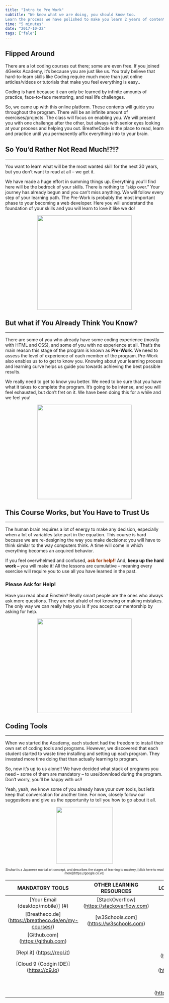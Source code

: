 ```yaml
---
title: "Intro to Pre Work"
subtitle: "We know what we are doing, you should know too. 
Learn the process we have polished to make you learn 2 years of content in just a few weeks."
time: "5 minutes"
date: "2017-10-22"
tags: ["fale"]
---
```


## Flipped Around


There are a lot coding courses out there; some are even free.  If you joined 4Geeks Academy, it’s because you are just like us.  You truly believe that hard-to-learn skills like Coding require much more than just online articles/videos or tutorials that make you feel everything is easy..

Coding is hard because it can only be learned by infinite amounts of practice, face-to-face mentoring, and real life challenges.

So, we came up with this online platform.  These contents will guide you throughout the program.  There will be an infinite amount of exercises/projects.  The class will focus on enabling you.  We will present you with one challenge after the other, but always with senior eyes looking at your process and helping you out.  BreatheCode is the place to read, learn and practice until you permanently affix everything into to your brain.

## So You’d Rather Not Read Much!?!?
<hr>

You want to learn what will be the most wanted skill for the next 30 years, but you don’t want to read at all – we get it.

We have made a huge effort in summing things up.  Everything you’ll find here will be the bedrock of your skills.  There is nothing to “skip over.”  Your journey has already begun and you can’t miss anything.  We will follow every step of your learning path.  The Pre-Work is probably the most important phase to your becoming a web developer.  Here you will understand the foundation of your skills and you will learn to love it like we do!

<p style="text-align:center">
    <img class="my-class" src="https://breatheco.de/wp-content/uploads/2017/01/short-attention-meme1.jpg" width="300">
</p>

## But what if You Already Think You Know?
<hr>

There are some of you who already have some coding experience (mostly with HTML and CSS), and some of you with no experience at all.  That’s the main reason this stage of the program is known as **Pre-Work**.  We need to assess the level of experience of each member of the program.  Pre-Work also enables us to to get to know you.  Knowing about your learning process and learning curve helps us guide you towards achieving the best possible results.

We really need to get to know you better.  We need to be sure that you have what it takes to complete the program.  It’s going to be intense, and you will feel exhausted, but don’t fret on it.  We have been doing this for a while and we feel you!

<p style="text-align:center">
    <img class="my-class" src="https://breatheco.de/wp-content/uploads/2017/01/i-feel-you.jpg" width="300">
</p>

## This Course Works, but You Have to Trust Us
<hr>

The human brain requires a lot of energy to make any decision, especially when a lot of variables take part in the equation.  This course is hard because we are re-designing the way you make decisions: you will have to think similar to the way computers think.  A time will come in which everything becomes an acquired behavior.

If you feel overwhelmed and confused, <span style="color:#993300">**ask for help!!**</span> And, **keep up the hard work –** you will make it!  All the lessons are cumulative – meaning every exercise will require you to use all you have learned in the past.

### Please Ask for Help!

Have you read about Einstein?  Really smart people are the ones who always ask more questions.  They are not afraid of not knowing or making mistakes.  The only way we can really help you is if you accept our mentorship by asking for help.
<p style="text-align:center">
    <img class="my-class" src="https://breatheco.de/wp-content/uploads/2017/01/126g91.jpg" width="300">
</p>

## Coding Tools
<hr>

When we started the Academy, each student had the freedom to install their own set of coding tools and programs.  However, we discovered that each student started to waste time installing and setting up each program.  They invested more time doing that than actually learning to program.

So, now it’s up to us alone!!  We have decided what stack of programs you need – some of them are mandatory – to use/download during the program.  Don’t worry, you’ll be happy with us!!

Yeah, yeah, we know some of you already have your own tools, but let’s keep that conversation for another time.  For now, closely follow our suggestions and give us the opportunity to tell you how to go about it all. 

<p style="text-align:center">
    <img class="my-class" src="https://breatheco.de/wp-content/uploads/2017/01/shu-ha-ri-189x300.jpg" width="180">
</p>
<p style="text-align:center;">
    <sub><sup>Shuhari is a Japanese martial art concept, and describes the stages of learning to mastery, [click here to read more](https://google.co.ve)</sup></sub>
</p>


| MANDATORY TOOLS                                     | OTHER LEARNING RESOURCES       | LOCAL ENVIRONMENT (OPTIONAL) |
| :-:                                                 |    :-:                         |          :-:                 |
| [Your Email (desktop/mobile)] (#)                   | [StackOverflow] (https://stackoverflow.com)| [Sublime Text 3](https://sublimetext/3)|
| [Breatheco.de] (https://breatheco.de/en/my-courses/)| [w3Schools.com] (https://w3schools.com)| [Apache, PHP 5.3+, MySQL](https://ampps.com/download)|
| [Github.com] (https://github.com)                   |                | [GIT] (https://git=scm.com) |
| [Repl.it] (https://repl.it)                         |                | [Google Chrome.] (https://www.google.com/chrome/)|
| [Cloud 9 (Codgin IDE)] (https://c9.io)              |                | [PHP Composer.] (https://getcomposer.org/download/)|
|                                                     |                | [Slack.com (desktop & mobile)](https://breatheco.de/en/lesson/introduction-to-the-prework/#) |
|                                                     |                | [WhatsApp (mobile)] (https://www.whatsapp.com/download/)|